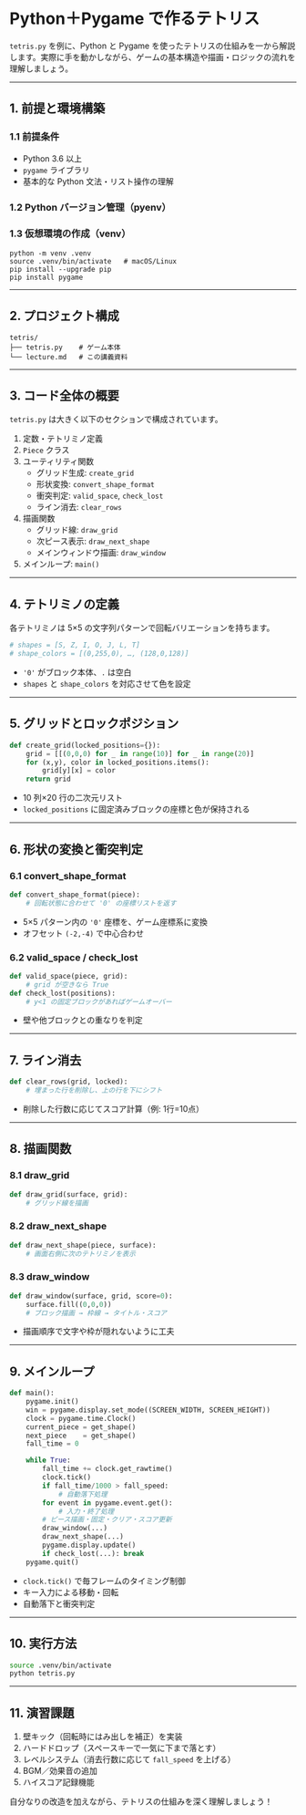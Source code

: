 # Python＋Pygame で作るテトリス

`tetris.py` を例に、Python と Pygame を使ったテトリスの仕組みを一から解説します。実際に手を動かしながら、ゲームの基本構造や描画・ロジックの流れを理解しましょう。

---

## 1. 前提と環境構築

### 1.1 前提条件
- Python 3.6 以上  
- `pygame` ライブラリ  
- 基本的な Python 文法・リスト操作の理解

### 1.2 Python バージョン管理（pyenv） 

### 1.3 仮想環境の作成（venv）
```
python -m venv .venv
source .venv/bin/activate   # macOS/Linux
pip install --upgrade pip
pip install pygame
```

---

## 2. プロジェクト構成

```
tetris/  
├── tetris.py    # ゲーム本体  
└── lecture.md   # この講義資料  
```

---

## 3. コード全体の概要

`tetris.py` は大きく以下のセクションで構成されています。

1. 定数・テトリミノ定義  
2. `Piece` クラス  
3. ユーティリティ関数  
   - グリッド生成: `create_grid`  
   - 形状変換: `convert_shape_format`  
   - 衝突判定: `valid_space`, `check_lost`  
   - ライン消去: `clear_rows`  
4. 描画関数  
   - グリッド線: `draw_grid`  
   - 次ピース表示: `draw_next_shape`  
   - メインウィンドウ描画: `draw_window`  
5. メインループ: `main()`  

---

## 4. テトリミノの定義

各テトリミノは 5×5 の文字列パターンで回転バリエーションを持ちます。

```python:path/to/tetris.py
# shapes = [S, Z, I, O, J, L, T]
# shape_colors = [(0,255,0), …, (128,0,128)]
```

- `'0'` がブロック本体、`.` は空白
- `shapes` と `shape_colors` を対応させて色を設定

---

## 5. グリッドとロックポジション

```python:path/to/tetris.py
def create_grid(locked_positions={}):
    grid = [[(0,0,0) for _ in range(10)] for _ in range(20)]
    for (x,y), color in locked_positions.items():
        grid[y][x] = color
    return grid
```

- 10 列×20 行の二次元リスト
- `locked_positions` に固定済みブロックの座標と色が保持される

---

## 6. 形状の変換と衝突判定

### 6.1 convert_shape_format
```python
def convert_shape_format(piece):
    # 回転状態に合わせて '0' の座標リストを返す
```

- 5×5 パターン内の `'0'` 座標を、ゲーム座標系に変換  
- オフセット `(-2,-4)` で中心合わせ

### 6.2 valid_space / check_lost
```python
def valid_space(piece, grid):
    # grid が空きなら True
def check_lost(positions):
    # y<1 の固定ブロックがあればゲームオーバー
```

- 壁や他ブロックとの重なりを判定

---

## 7. ライン消去

```python
def clear_rows(grid, locked):
    # 埋まった行を削除し、上の行を下にシフト
```

- 削除した行数に応じてスコア計算（例: 1行=10点）

---

## 8. 描画関数

### 8.1 draw_grid
```python
def draw_grid(surface, grid):
    # グリッド線を描画
```

### 8.2 draw_next_shape
```python
def draw_next_shape(piece, surface):
    # 画面右側に次のテトリミノを表示
```

### 8.3 draw_window
```python
def draw_window(surface, grid, score=0):
    surface.fill((0,0,0))
    # ブロック描画 → 枠線 → タイトル・スコア
```

- 描画順序で文字や枠が隠れないように工夫

---

## 9. メインループ

```python:path/to/tetris.py
def main():
    pygame.init()
    win = pygame.display.set_mode((SCREEN_WIDTH, SCREEN_HEIGHT))
    clock = pygame.time.Clock()
    current_piece = get_shape()
    next_piece    = get_shape()
    fall_time = 0

    while True:
        fall_time += clock.get_rawtime()
        clock.tick()
        if fall_time/1000 > fall_speed:
            # 自動落下処理
        for event in pygame.event.get():
            # 入力・終了処理
        # ピース描画・固定・クリア・スコア更新
        draw_window(...)
        draw_next_shape(...)
        pygame.display.update()
        if check_lost(...): break
    pygame.quit()
```

- `clock.tick()` で毎フレームのタイミング制御
- キー入力による移動・回転
- 自動落下と衝突判定

---

## 10. 実行方法

```bash
source .venv/bin/activate
python tetris.py
```

---

## 11. 演習課題

1. 壁キック（回転時にはみ出しを補正）を実装  
2. ハードドロップ（スペースキーで一気に下まで落とす）  
3. レベルシステム（消去行数に応じて `fall_speed` を上げる）  
4. BGM／効果音の追加  
5. ハイスコア記録機能  

自分なりの改造を加えながら、テトリスの仕組みを深く理解しましょう！  